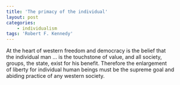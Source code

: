 ```yaml
---
title: 'The primacy of the individual'
layout: post
categories:
    - individualism
tags: 'Robert F. Kennedy'
---
```


At the heart of western freedom and democracy is the belief that  
the individual man … is the touchstone of value, and all society,  
groups, the state, exist for his benefit. Therefore the enlargement  
of liberty for individual human beings must be the supreme goal and  
abiding practice of any western society.